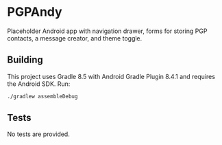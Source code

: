 # PGPAndy

Placeholder Android app with navigation drawer, forms for storing PGP contacts, a message creator, and theme toggle.

## Building

This project uses Gradle 8.5 with Android Gradle Plugin 8.4.1 and requires the Android SDK. Run:

```bash
./gradlew assembleDebug
```

## Tests

No tests are provided.
